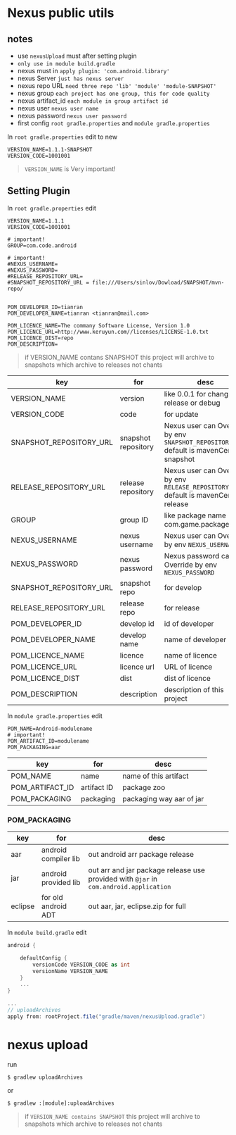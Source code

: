 # Nexus public utils

## notes

- use `nexusUpload` must after setting plugin
- `only use in module build.gradle`
- nexus must in `apply plugin: 'com.android.library'`
- nexus Server `just has nexus server`
- nexus repo URL `need three repo 'lib' 'module' 'module-SNAPSHOT'`
- nexus group `each project has one group, this for code quality`
- nexus artifact_id `each module in group artifact id`
- nexus user `nexus user name`
- nexus password `nexus user password`
- first config `root gradle.properties` and `module gradle.properties`

In `root gradle.properties` edit to new

```properties
VERSION_NAME=1.1.1-SNAPSHOT
VERSION_CODE=1001001
```

> `VERSION_NAME` is Very important!


## Setting Plugin

In `root gradle.properties` edit

```properties
VERSION_NAME=1.1.1
VERSION_CODE=1001001

# important!
GROUP=com.code.android

# important!
#NEXUS_USERNAME=
#NEXUS_PASSWORD=
#RELEASE_REPOSITORY_URL=
#SNAPSHOT_REPOSITORY_URL = file:///Users/sinlov/Dowload/SNAPSHOT/mvn-repo/


POM_DEVELOPER_ID=tianran
POM_DEVELOPER_NAME=tianran <tianran@mail.com>

POM_LICENCE_NAME=The commany Software License, Version 1.0
POM_LICENCE_URL=http://www.keruyun.com//licenses/LICENSE-1.0.txt
POM_LICENCE_DIST=repo
POM_DESCRIPTION=
```


> if VERSION_NAME contans SNAPSHOT this project will archive to snapshots which archive to releases not chants

|key|for|desc|
|---|---|---|
|VERSION_NAME|version|like 0.0.1 for change release or debug|
|VERSION_CODE|code|for update|
|SNAPSHOT_REPOSITORY_URL|snapshot repository| Nexus user can Override by env `SNAPSHOT_REPOSITORY_URL` default is mavenCenter snapshot |
|RELEASE_REPOSITORY_URL|release repository| Nexus user can Override by env `RELEASE_REPOSITORY_URL` default is mavenCenter release |
|GROUP|group ID|like package name com.game.package|
|NEXUS_USERNAME|nexus username|Nexus user can Override by env `NEXUS_USERNAME` |
|NEXUS_PASSWORD|nexus password|Nexus password can Override by env `NEXUS_PASSWORD`|
|SNAPSHOT_REPOSITORY_URL|snapshot repo|for develop|
|RELEASE_REPOSITORY_URL|release repo|for release|
|POM_DEVELOPER_ID|develop id|id of developer|
|POM_DEVELOPER_NAME|develop name|name of developer|
|POM_LICENCE_NAME|licence|name of licence|
|POM_LICENCE_URL|licence url|URL of licence|
|POM_LICENCE_DIST|dist|dist of licence|
|POM_DESCRIPTION|description|description of this project|


In `module gradle.properties` edit

```properties
POM_NAME=Android-modulename
# important!
POM_ARTIFACT_ID=modulename
POM_PACKAGING=aar
```

|key|for|desc|
|---|---|---|
|POM_NAME|name|name of this artifact|
|POM_ARTIFACT_ID|artifact ID|package zoo|
|POM_PACKAGING|packaging|packaging way aar of jar|

### POM_PACKAGING

|key|for|desc|
|---|---|---|
|aar|android compiler lib|out android arr package release|
|jar|android provided lib|out arr and jar package release use provided with `@jar` in `com.android.application`|
|eclipse|for old android ADT|out aar, jar, eclipse.zip for full|

In `module build.gradle` edit


```gradle
android {

    defaultConfig {
        versionCode VERSION_CODE as int
        versionName VERSION_NAME
    }
    ...
}

...
// uploadArchives
apply from: rootProject.file("gradle/maven/nexusUpload.gradle")
```

# nexus upload

run

    $ gradlew uploadArchives

or

    $ gradlew :[module]:uploadArchives


> if `VERSION_NAME contains SNAPSHOT` this project will archive to snapshots which archive to releases not chants
